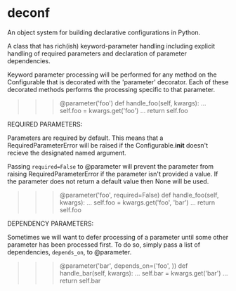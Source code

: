 deconf
======

An object system for building declarative configurations in Python.

A class that has rich(ish) keyword-parameter handling including explicit
handling of required parameters and declaration of parameter dependencies.

Keyword parameter processing will be performed for any method on the
Configurable that is decorated with the 'parameter' decorator. Each of these
decorated methods performs the processing specific to that parameter.

>>> @parameter('foo')
>>> def handle_foo(self, kwargs):
...    self.foo = kwargs.get('foo')
...    return self.foo

REQUIRED PARAMETERS:

Parameters are required by default. This means that a RequiredParameterError
will be raised if the Configurable.__init__ doesn't recieve the designated
named argument. 

Passing `required=False` to @parameter will prevent the parameter from
raising RequiredParameterError if the parameter isn't provided a value. If
the parameter does not return a default value then None will be used.

>>> @parameter('foo', required=False)
>>> def handle_foo(self, kwargs):
...    self.foo = kwargs.get('foo', 'bar')
...    return self.foo


DEPENDENCY PARAMETERS:
   
Sometimes we will want to defer processing of a parameter until some other
parameter has been processed first. To do so, simply pass a list of
dependencies, `depends_on`, to @parameter.

>>> @parameter('bar', depends_on=('foo', ))
>>> def handle_bar(self, kwargs):
...     self.bar = kwargs.get('bar')
...     return self.bar
